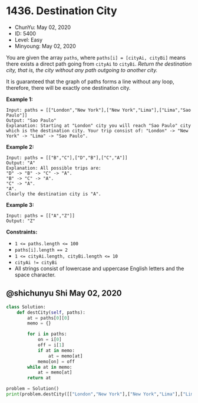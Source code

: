 # 1436. Destination City

* ChunYu: May 02, 2020
* ID: 5400
* Level: Easy
* Minyoung: May 02, 2020

You are given the array `paths`, where `paths[i] = [cityAi, cityBi]` means there exists a direct path going from `cityAi` to `cityBi`. _Return the destination city, that is, the city without any path outgoing to another city._

It is guaranteed that the graph of paths forms a line without any loop, therefore, there will be exactly one destination city.

**Example 1:**

```text
Input: paths = [["London","New York"],["New York","Lima"],["Lima","Sao Paulo"]]
Output: "Sao Paulo" 
Explanation: Starting at "London" city you will reach "Sao Paulo" city which is the destination city. Your trip consist of: "London" -> "New York" -> "Lima" -> "Sao Paulo".
```

**Example 2:**

```text
Input: paths = [["B","C"],["D","B"],["C","A"]]
Output: "A"
Explanation: All possible trips are: 
"D" -> "B" -> "C" -> "A". 
"B" -> "C" -> "A". 
"C" -> "A". 
"A". 
Clearly the destination city is "A".
```

**Example 3:**

```text
Input: paths = [["A","Z"]]
Output: "Z"
```

**Constraints:**

* `1 <= paths.length <= 100`
* `paths[i].length == 2`
* `1 <= cityAi.length, cityBi.length <= 10`
* `cityAi != cityBi`
* All strings consist of lowercase and uppercase English letters and the space character.

## @shichunyu Shi May 02, 2020

```python
class Solution:
    def destCity(self, paths):
        at = paths[0][0]
        memo = {}

        for i in paths:
            on = i[0]
            off = i[1]
            if at in memo:
                at = memo[at]
            memo[on] = off
        while at in memo:
            at = memo[at]
        return at

problem = Solution()
print(problem.destCity([["London","New York"],["New York","Lima"],["Lima","Sao Paulo"]]))
```

